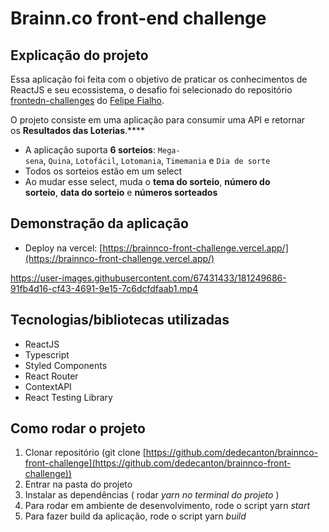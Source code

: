 # Brainn.co front-end challenge

## Explicação do projeto

Essa aplicação foi feita com o objetivo de praticar os conhecimentos de ReactJS e seu ecossistema, o desafio foi selecionado do repositório [frontedn-challenges](https://github.com/felipefialho/frontend-challenges) do [Felipe Fialho](https://github.com/felipefialho).

O projeto consiste em uma aplicação para consumir uma API e retornar os **Resultados das Loterias**.****

- A aplicação suporta **6 sorteios**: `Mega-sena`, `Quina`, `Lotofácil`, `Lotomania`, `Timemania` e `Dia de sorte`
- Todos os sorteios estão em um select
- Ao mudar esse select, muda o **tema do sorteio**, **número do sorteio**, **data do sorteio** e **números sorteados**

## Demonstração da aplicação

- Deploy na vercel: [https://brainnco-front-challenge.vercel.app/](https://brainnco-front-challenge.vercel.app/)


https://user-images.githubusercontent.com/67431433/181249686-91fb4d16-cf43-4691-9e15-7c6dcfdfaab1.mp4


## Tecnologias/bibliotecas utilizadas

- ReactJS
- Typescript
- Styled Components
- React Router
- ContextAPI
- React Testing Library

## Como rodar o projeto

1. Clonar repositório (git clone [https://github.com/dedecanton/brainnco-front-challenge](https://github.com/dedecanton/brainnco-front-challenge))
2. Entrar na pasta do projeto
3. Instalar as dependências ( rodar *yarn* *no terminal do projeto* )
4. Para rodar em ambiente de desenvolvimento, rode o script yarn *start*
5. Para fazer build da aplicação, rode o script yarn *build*
